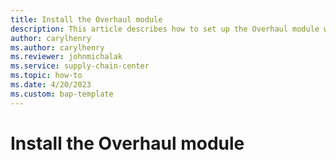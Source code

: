 ```yaml
---
title: Install the Overhaul module
description: This article describes how to set up the Overhaul module within Microsoft Supply Chain Center.
author: carylhenry
ms.author: carylhenry
ms.reviewer: johnmichalak
ms.service: supply-chain-center
ms.topic: how-to
ms.date: 4/20/2023
ms.custom: bap-template
---
```


# Install the Overhaul module
